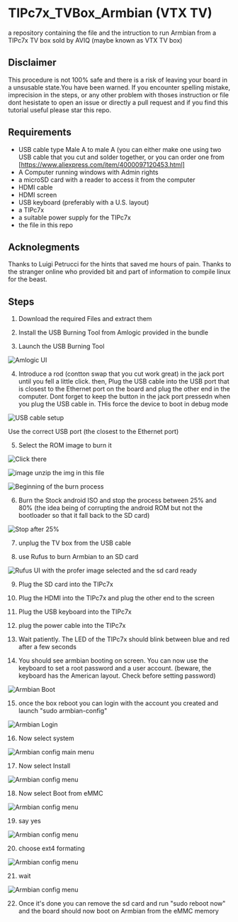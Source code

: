 # TIPc7x_TVBox_Armbian (VTX TV)
a repository containing the file and the intruction to run Armbian from a TIPc7x TV box sold by AVIQ (maybe known as VTX TV box)

## Disclaimer

This procedure is not 100% safe and there is a risk of leaving your board in a unsusable state.You have been warned.
If you encounter spelling mistake, imprecision in the steps, or any other problem with thoses instruction or file dont hesistate to open an issue or directly a pull request and if you find this tutorial useful please star this repo.

## Requirements

* USB cable type Male A to male A (you can either make one using two USB cable that you cut and solder together, or you can order one from [https://www.aliexpress.com/item/4000097120453.html]
* A Computer running windows with Admin rights
* a microSD card with a reader to access it from the computer
* HDMI cable
* HDMI screen
* USB keyboard (preferably with a U.S. layout)
* a TIPc7x
* a suitable power supply for the TIPc7x
* the file in this repo


## Acknolegments
Thanks to Luigi Petrucci for the hints that saved me hours of pain.
Thanks to the stranger online who provided bit and part of information to compile linux for the beast.

## Steps

1) Download the required Files and extract them

2) Install the USB Burning Tool from Amlogic provided in the bundle

3) Launch the USB Burning Tool

![Amlogic UI](https://github.com/nathmo/TIPc7x_TVBox_Armbian/blob/main/Pictures/AmlogicBoot.jpg)

4) Introduce a rod (contton swap that you cut work great) in the jack port until you fell a little click. then, Plug the USB cable into the USB port that is closest to the Ethernet port on the board and plug the other end in the computer. Dont forget to keep the button in the jack port pressedn when you plug the USB cable in. THis force the device to boot in debug mode

![USB cable setup](https://github.com/nathmo/TIPc7x_TVBox_Armbian/blob/main/Pictures/USBCableSetup.jpg)

Use the correct USB port (the closest to the Ethernet port)

5) Select the ROM image to burn it

![Click there](https://github.com/nathmo/TIPc7x_TVBox_Armbian/blob/main/Pictures/AmlogicImportImage.jpg)

![image](https://user-images.githubusercontent.com/15912256/166136816-f91f8bd3-e19e-40ef-b6f8-bcebdc6c66a7.png)
unzip the img in this file

![Beginning of the burn process](https://github.com/nathmo/TIPc7x_TVBox_Armbian/blob/main/Pictures/AmlogicBurnStockAndroidBeginning.jpg)

6) Burn the Stock android ISO and stop the process between 25% and 80% (the idea being of corrupting the android ROM but not the bootloader so that it fall back to the SD card)

![Stop after 25%](https://github.com/nathmo/TIPc7x_TVBox_Armbian/blob/main/Pictures/AMLogicBurnStopCorruptFallback.jpg)

7) unplug the TV box from the USB cable

8) use Rufus to burn Armbian to an SD card

![Rufus UI with the profer image selected and the sd card ready](https://github.com/nathmo/TIPc7x_TVBox_Armbian/blob/main/Pictures/RufusReady.jpg)

9) Plug the SD card into the TIPc7x

10) Plug the HDMI into the TIPc7x and plug the other end to the screen

11) Plug the USB keyboard into the TIPc7x

12) plug the power cable into the TIPc7x

13) Wait patiently. The LED of the TIPc7x should blink between blue and red after a few seconds

14) You should see armbian booting on screen. You can now use the keyboard to set a root password and a user account. (beware, the keyboard has the American layout. Check before setting password)

![Armbian Boot](https://github.com/nathmo/TIPc7x_TVBox_Armbian/blob/main/Pictures/ArmbianBootingHDMIScreen.jpg)

15) once the box reboot you can login with the account you created and launch "sudo armbian-config"

![Armbian Login](https://github.com/nathmo/TIPc7x_TVBox_Armbian/blob/main/Pictures/ArmbianInstalleMMC.png)

16) Now select system 

![Armbian config main menu](https://github.com/nathmo/TIPc7x_TVBox_Armbian/blob/main/Pictures/ArmbianeMMC2.png)

17) Now select Install 

![Armbian config menu](https://github.com/nathmo/TIPc7x_TVBox_Armbian/blob/main/Pictures/ArmbaineMMC3.png)

18) Now select Boot from eMMC

![Armbian config menu](https://github.com/nathmo/TIPc7x_TVBox_Armbian/blob/main/Pictures/ArmbianeMMC5.png)

19) say yes

![Armbian config menu](https://github.com/nathmo/TIPc7x_TVBox_Armbian/blob/main/Pictures/ArmbianeMMC7.png)

20) choose ext4 formating

![Armbian config menu](https://github.com/nathmo/TIPc7x_TVBox_Armbian/blob/main/Pictures/ArmbaineMMC8.png)

21) wait

![Armbian config menu](https://github.com/nathmo/TIPc7x_TVBox_Armbian/blob/main/Pictures/ArmbianeMMC9.png)

22) Once it's done you can remove the sd card and run "sudo reboot now" and the board should now boot on Armbian from the eMMC memory
